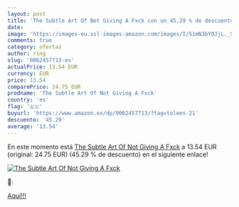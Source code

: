 ```yaml
---
layout: post
title: 'The Subtle Art Of Not Giving A Fxck con un 45.29 % de descuento'
date: 
image: 'https://images-eu.ssl-images-amazon.com/images/I/51mN3bY0JjL._SL200_.jpg'
comments: true
category: ofertas
author: ring
slug: '0062457713-es'
actualPrice: 13.54 EUR
currency: EUR
price: 13.54
comparePrice: 24.75 EUR
prodname: 'The Subtle Art Of Not Giving A Fxck'
country: 'es'
flag: '🇪🇸'
buyurl: 'https://www.amazon.es/dp/0062457713/?tag=tolees-21'
descuento: '45.29'
average: '13.54'
---
```


En este momento está [The Subtle Art Of Not Giving A Fxck](https://www.amazon.es/dp/0062457713/?tag=tolees-21) a 13.54 EUR (original: 24.75 EUR) (45.29 %  de descuento) en el siguiente enlace!

[![The Subtle Art Of Not Giving A Fxck](https://images-eu.ssl-images-amazon.com/images/I/51mN3bY0JjL._SL200_.jpg)](https://www.amazon.es/dp/0062457713/?tag=tolees-21)

🔎:


[Aquí!!!](https://www.amazon.es/dp/0062457713/?tag=tolees-21)
